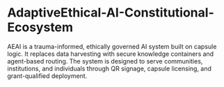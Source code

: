 # AdaptiveEthical-AI-Constitutional-Ecosystem
AEAI is a trauma-informed, ethically governed AI system built on capsule logic. It replaces data harvesting with secure knowledge containers and agent-based routing. The system is designed to serve communities, institutions, and individuals through QR signage, capsule licensing, and grant-qualified deployment.
